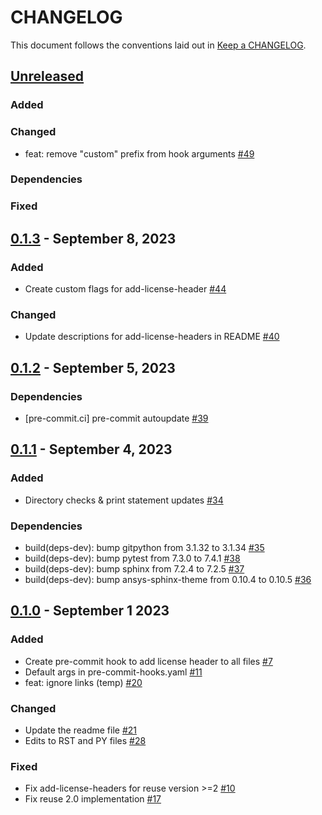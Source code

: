 # CHANGELOG

This document follows the conventions laid out in [Keep a CHANGELOG](https://keepachangelog.com/en/1.0.0).

## [Unreleased]()

### Added

### Changed

- feat: remove "custom" prefix from hook arguments [#49](https://github.com/ansys/pre-commit-hooks/pull/49)

### Dependencies

### Fixed

## [0.1.3](https://github.com/ansys/pre-commit-hooks/releases/tag/v0.1.3) - September 8, 2023

### Added

- Create custom flags for add-license-header [#44](https://github.com/ansys/pre-commit-hooks/pull/44)

### Changed

- Update descriptions for add-license-headers in README [#40](https://github.com/ansys/pre-commit-hooks/pull/40)

## [0.1.2](https://github.com/ansys/pre-commit-hooks/releases/tag/v0.1.2) - September 5, 2023

### Dependencies

- [pre-commit.ci] pre-commit autoupdate [#39](https://github.com/ansys/pre-commit-hooks/pull/39)

## [0.1.1](https://github.com/ansys/pre-commit-hooks/releases/tag/v0.1.1) - September 4, 2023

### Added

- Directory checks & print statement updates [#34](https://github.com/ansys/pre-commit-hooks/pull/34)

### Dependencies

- build(deps-dev): bump gitpython from 3.1.32 to 3.1.34 [#35](https://github.com/ansys/pre-commit-hooks/pull/35)
- build(deps-dev): bump pytest from 7.3.0 to 7.4.1 [#38](https://github.com/ansys/pre-commit-hooks/pull/38)
- build(deps-dev): bump sphinx from 7.2.4 to 7.2.5 [#37](https://github.com/ansys/pre-commit-hooks/pull/37)
- build(deps-dev): bump ansys-sphinx-theme from 0.10.4 to 0.10.5 [#36](https://github.com/ansys/pre-commit-hooks/pull/36)

## [0.1.0](https://github.com/ansys/pre-commit-hooks/releases/tag/v0.1.0) - September 1 2023

### Added

- Create pre-commit hook to add license header to all files [#7](https://github.com/ansys/pre-commit-hooks/pull/7)
- Default args in pre-commit-hooks.yaml [#11](https://github.com/ansys/pre-commit-hooks/pull/11)
- feat: ignore links (temp) [#20](https://github.com/ansys/pre-commit-hooks/pull/20)

### Changed

- Update the readme file [#21](https://github.com/ansys/pre-commit-hooks/pull/21)
- Edits to RST and PY files [#28](https://github.com/ansys/pre-commit-hooks/pull/28)

### Fixed

- Fix add-license-headers for reuse version >=2 [#10](https://github.com/ansys/pre-commit-hooks/pull/10)
- Fix reuse 2.0 implementation [#17](https://github.com/ansys/pre-commit-hooks/pull/17)
